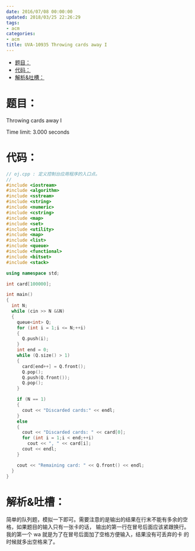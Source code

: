 ```yaml
---
date: 2016/07/08 00:00:00
updated: 2018/03/25 22:26:29
tags:
- acm
categories:
- acm
title: UVA-10935 Throwing cards away I
---
```


- [题目：](#sec-)
- [代码：](#sec-)
- [解析&吐槽：](#sec-)


# 题目：<a id="sec-"></a>

Throwing cards away I

Time limit: 3.000 seconds

<div class="HTML">
<object classid="clsid:CA8A9780-280D-11CF-A24D-444553540000" width="760" height="1200" border="0"> <param name="\_Version" value="65539"> <param name="\_ExtentX" value="20108"> <param name="\_ExtentY" value="10866"> <param name="\_StockProps" value="0"> <param name="SRC" value="pdf/test.pdf"> <object data="<https://uva.onlinejudge.org/external/109/10935.pdf>" type="application/pdf" width="1000" height="1200"> </object> </object>

</div>

# 代码：<a id="sec-"></a>

```c++
// oj.cpp : 定义控制台应用程序的入口点。
//
#include <iostream>
#include <algorithm>
#include <sstream>
#include <string>
#include <numeric>
#include <cstring>
#include <map>
#include <set>
#include <utility>
#include <map>
#include <list>
#include <queue>
#include <functional>
#include <bitset>
#include <stack>

using namespace std;

int card[100000];

int main()
{
  int N;
  while (cin >> N &&N)
  {
    queue<int> Q;
    for (int i = 1;i <= N;++i)
    {
      Q.push(i);
    }
    int end = 0;
    while (Q.size() > 1)
    {
      card[end++] = Q.front();
      Q.pop();
      Q.push(Q.front());
      Q.pop();
    }

    if (N == 1)
    {
      cout << "Discarded cards:" << endl;
    }
    else
    {
      cout << "Discarded cards: " << card[0];
      for (int i = 1;i < end;++i)
        cout << ", " << card[i];
      cout << endl;
    }

    cout << "Remaining card: " << Q.front() << endl;
  }
}
```

# 解析&吐槽：<a id="sec-"></a>

简单的队列题，模拟一下即可。需要注意的是输出的结果在行末不能有多余的空格，如果题目的输入只有一张卡的话， 输出的第一行在冒号后面应该紧跟换行。我的第一个 wa 就是为了在冒号后面加了空格方便输入，结果没有可丢弃的卡 的时候就多出空格来了。
